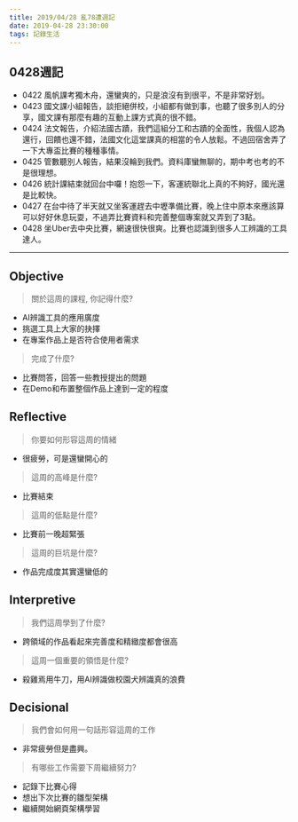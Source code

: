 ```yaml
---
title: 2019/04/28 亂78遭週記
date: 2019-04-28 23:30:00
tags: 記錄生活
---
```

## **0428週記**

- 0422 風帆課考獨木舟，還蠻爽的，只是浪沒有到很平，不是非常好划。
- 0423 國文課小組報告，談拒絕併校，小組都有做到事，也聽了很多別人的分享，國文課有那麼有趣的互動上課方式真的很不錯。
- 0424 法文報告，介紹法國古蹟，我們這組分工和古蹟的全面性，我個人認為還行，回饋也還不錯，法國文化這堂課真的相當的令人放鬆。不過回宿舍弄了一下大專盃比賽的種種事情。
- 0425 管數聽別人報告，結果沒輪到我們。資料庫蠻無聊的，期中考也考的不是很理想。
- 0426 統計課結束就回台中囉！抱怨一下，客運統聯北上真的不夠好，國光還是比較快。
- 0427 在台中待了半天就又坐客運趕去中壢準備比賽，晚上住中原本來應該算可以好好休息玩耍，不過弄比賽資料和完善整個專案就又弄到了3點。
- 0428 坐Uber去中央比賽，網速很快很爽。比賽也認識到很多人工辨識的工具達人。

---
<!-- more -->
## **Objective**

> 關於這周的課程, 你記得什麼?

- AI辨識工具的應用廣度
- 挑選工具上大家的抉擇
- 在專案作品上是否符合使用者需求

> 完成了什麼?

- 比賽問答，回答一些教授提出的問題
- 在Demo和布置整個作品上達到一定的程度

## **Reflective**

> 你要如何形容這周的情緒

* 很疲勞，可是還蠻開心的

> 這周的高峰是什麼?

* 比賽結束

> 這周的低點是什麼?

* 比賽前一晚超緊張

> 這周的巨坑是什麼?

* 作品完成度其實還蠻低的

## **Interpretive**

> 我們這周學到了什麼?

* 跨領域的作品看起來完善度和精緻度都會很高

> 這周一個重要的領悟是什麼?

* 殺雞焉用牛刀，用AI辨識做校園犬辨識真的浪費

## **Decisional**

> 我們會如何用一句話形容這周的工作

* 非常疲勞但是盡興。

> 有哪些工作需要下周繼續努力?

- 記錄下比賽心得
- 想出下次比賽的雛型架構
- 繼續開始網頁架構學習
